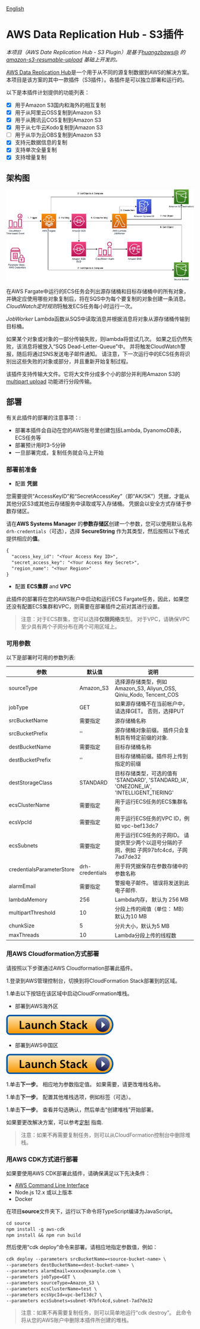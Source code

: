 
[English](./README.md)

# AWS Data Replication Hub - S3插件

_本项目（AWS Date Replication Hub - S3 Plugin）是基于[huangzbaws@](https://github.com/huangzbaws) 的
[amazon-s3-resumable-upload](https://github.com/aws-samples/amazon-s3-resumable-upload) 基础上开发的。_

[AWS Data Replication Hub](https://github.com/awslabs/aws-data-replication-hub)是一个用于从不同的源复制数据到AWS的解决方案。本项目是该方案的其中一款插件（S3插件）。各插件是可以独立部署和运行的。

以下是本插件计划提供的功能列表：

- [x] 用于Amazon S3国内和海外的相互复制
- [x] 用于从阿里云OSS复制到Amazon S3
- [x] 用于从腾讯云COS复制到Amazon S3
- [x] 用于从七牛云Kodo复制到Amazon S3
- [ ] 用于从华为云OBS复制到Amazon S3
- [x] 支持元数据信息的复制
- [x] 支持单次全量复制
- [x] 支持增量复制

## 架构图

![S3 Plugin Architect](s3-plugin-architect.png)

在AWS Fargate中运行的ECS任务会列出源存储桶和目标存储桶中的所有对象，并确定应使用哪些对象复制后，将在SQS中为每个要复制的对象创建一条消息。 *CloudWatch定时规则*将触发ECS任务每小时运行一次。

*JobWorker* Lambda函数从SQS中读取消息并根据消息将对象从源存储桶传输到目标桶。

如果某个对象或对象的一部分传输失败，则lambda将尝试几次。 如果之后仍然失败，该消息将被放入“SQS Dead-Letter-Queue”中。 并将触发CloudWatch警报，随后将通过SNS发送电子邮件通知。 请注意，下一次运行中的ECS任务将识别出这些失败的对象或部分，并且重新开始复制过程。

该插件支持传输大文件。它将大文件分成多个小的部分并利用Amazon S3的[multipart upload](https://docs.aws.amazon.com/AmazonS3/latest/dev/mpuoverview.html) 功能进行分段传输。


## 部署

有关此插件的部署的注意事项：:

- 部署本插件会自动在您的AWS账号里创建包括Lambda, DyanomoDB表，ECS任务等
- 部署预计用时3-5分钟
- 一旦部署完成，复制任务就会马上开始

###  部署前准备

- 配置 **凭据**

您需要提供“AccessKeyID”和“SecretAccessKey”（即“AK/SK”）凭据，才能从其他分区S3或其他云存储服务中读取或写入存储桶。 凭据会以安全方式存储于参数存储区。

请在**AWS Systems Manager** 的**参数存储区**创建一个参数，您可以使用默认名称`drh-credentials`（可选），选择 **SecureString** 作为其类型，然后按照以下格式提供相应的**值**。

```
{
  "access_key_id": "<Your Access Key ID>",
  "secret_access_key": "<Your Access Key Secret>",
  "region_name": "<Your Region>"
}
```

- 配置 **ECS集群** and **VPC**

此插件的部署将在您的AWS账户中启动和运行ECS Fargate任务，因此，如果您还没有配置ECS集群和VPC，则需要在部署插件之前对其进行设置。

> 注意：对于ECS群集，您可以选择**仅限网络**类型。 对于VPC，请确保VPC至少具有两个子网分布在两个可用区域上。


### 可用参数

以下是部署时可用的参数列表:

| 参数                       | 默认值            | 说明                                                                                                               |
|---------------------------|------------------|---------------------------------------------------------------------------------------------------------------------------|
| sourceType                | Amazon_S3        | 选择源存储类型，例如Amazon_S3, Aliyun_OSS, Qiniu_Kodo, Tencent_COS                                 |
| jobType                   | GET              | 如果源存储桶不在当前帐户中，请选择GET。 否则，选择PUT                                              |
| srcBucketName             | 需要指定          | 源存储桶名称                                                                                                       |
| srcBucketPrefix           | ''               | 源存储桶对象前缀。 插件只会复制具有特定前缀的对象.                                        |
| destBucketName            | 需要指定          | 目标存储桶名称                                                                                                  |
| destBucketPrefix          | ''               | 目标存储桶前缀。插件将上传到指定的前缀                                                      |
| destStorageClass          | STANDARD       | 目标存储类型，可选的值有 'STANDARD', 'STANDARD_IA', 'ONEZONE_IA', 'INTELLIGENT_TIERING'        |
| ecsClusterName            | 需要指定          | 用于运行ECS任务的ECS集群名称                                                                                          |
| ecsVpcId                  | 需要指定          | 用于运行ECS任务的VPC ID，例如 vpc-bef13dc7                                                                                  |
| ecsSubnets                | 需要指定          | 用于运行ECS任务的子网ID。 请提供至少两个以逗号分隔的子网，例如 子网97bfc4cd，子网7ad7de32   |
| credentialsParameterStore | drh-credentials  | 用于将凭据保存在参数存储中的参数名称                                                           |
| alarmEmail                | 需要指定           | 警报电子邮件。 错误将发送到此电子邮件.                                                                          |
| lambdaMemory              | 256              | Lambda内存， 默认为 256 MB                                                                                      |
| multipartThreshold        | 10               | 分段上传的阀值（单位： MB）默认为10 MB                                                             |
| chunkSize                 | 5                | 分片大小，默认为5 MB                                                                  |
| maxThreads                |10                | Lambda分段上传的线程数                                                              |


### 用AWS Cloudformation方式部署

请按照以下步骤通过AWS Cloudformation部署此插件。

1.登录到AWS管理控制台，切换到将CloudFormation Stack部署到的区域。

1.单击以下按钮在该区域中启动CloudFormation堆栈。

  - 部署到AWS海外区

  [![Launch Stack](launch-stack.svg)](https://console.aws.amazon.com/cloudformation/home#/stacks/create/template?stackName=DataReplicationS3Stack&templateURL=https://aws-gcr-solutions.s3.amazonaws.com/Aws-data-replication-component-s3/latest/Aws-data-replication-component-s3.template)

  - 部署到AWS中国区

  [![Launch Stack](launch-stack.svg)](https://console.amazonaws.cn/cloudformation/home#/stacks/create/template?stackName=DataReplicationS3Stack&templateURL=https://aws-gcr-solutions.s3.cn-north-1.amazonaws.com.cn/Aws-data-replication-component-s3/latest/Aws-data-replication-component-s3.template)
    
1.单击**下一步**。 相应地为参数指定值。 如果需要，请更改堆栈名称。

1.单击**下一步**。 配置其他堆栈选项，例如标签（可选）。

1.单击**下一步**。 查看并勾选确认，然后单击“创建堆栈”开始部署。

如果要更改解决方案，可以参考[定制](CUSTOM_BUILD.md) 指南.

> 注意：如果不再需要复制任务，则可以从CloudFormation控制台中删除堆栈。

### 用AWS CDK方式进行部署

如果要使用AWS CDK部署此插件，请确保满足以下先决条件：

* [AWS Command Line Interface](https://aws.amazon.com/cli/)
* Node.js 12.x 或以上版本
* Docker

在项目**source**文件夹下，运行以下命令将TypeScript编译为JavaScript。

```
cd source
npm install -g aws-cdk
npm install && npm run build
```

然后使用“cdk deploy”命令来部署。请相应地指定参数值，例如：

```
cdk deploy --parameters srcBucketName=<source-bucket-name> \
--parameters destBucketName=<dest-bucket-name> \
--parameters alarmEmail=xxxxx@example.com \
--parameters jobType=GET \
--parameters sourceType=Amazon_S3 \
--parameters ecsClusterName=test \
--parameters ecsVpcId=vpc-bef13dc7 \
--parameters ecsSubnets=subnet-97bfc4cd,subnet-7ad7de32
```

> 注意：如果不再需要复制任务，则可以简单地运行“cdk destroy”。 此命令将从您的AWS账户中删除本插件所创建的堆栈。
